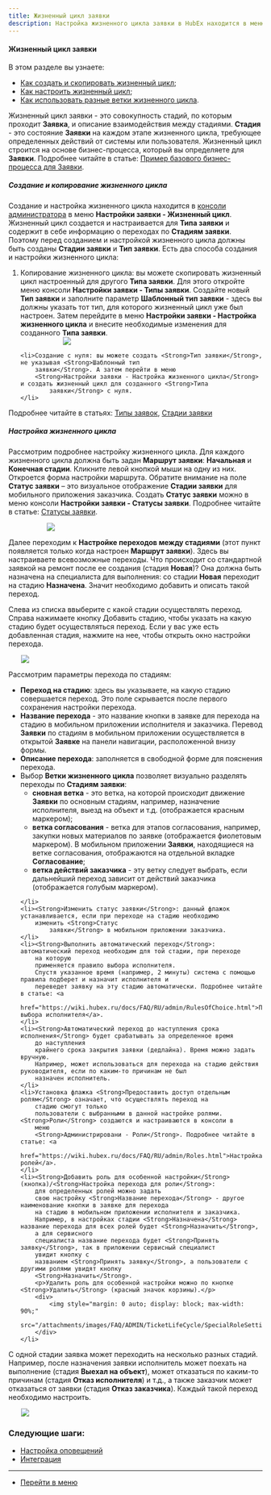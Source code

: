 ```yaml
---
title: Жизненный цикл заявки
description: Настройка жизненного цикла заявки в HubEx находится в меню консоли администрирования Настройки заявки - Жизненный цикл заявки. Жизненный цикл можно скопировать из уже созданного и настроенного для Типа заявки. Создайте новый Тип заявки в меню Настройки заявки - Типы заявок и заполните параметр Шаблонный тип заявки.
---
```


#### Жизненный цикл заявки
В этом разделе вы узнаете:
<html>
<meta charset="utf-8">
<ul>
    <li><a href="#lifecyclecreate">Как создать и скопировать жизненный цикл</a>;</li>
      <li><a href="#lifecycle">Как настроить жизненный цикл</a>;</li>
    <li><a href="#lifecyclebrunch">Как использовать разные ветки жизненного цикла</a>.</li>
</ul>
</html>
<body>
<p>Жизненный цикл заявки - это совокупность стадий, по которым проходит <Strong>Заявка</Strong>, и описание
    взаимодействия между
    стадиями. <Strong>Стадия</Strong> - это состояние <Strong>Заявки</Strong> на каждом этапе жизненного цикла,
    требующее определенных действий от системы
    или пользователя. Жизненный цикл строится на основе бизнес-процесса, который вы определяете для
    <Strong>Заявки</Strong>. Подробнее
    читайте в статье: <a href="https://wiki.hubex.ru/docs/FAQ/RU/admin/BusinessProcess.html">Пример базового
        бизнес-процесса для Заявки</a>.</p>
<h5 id="lifecyclecreate">Создание и копирование жизненного цикла</h5>
<p>Создание и настройка жизненного цикла находится в <a
        href="https://wiki.hubex.ru/docs/FAQ/RU/admin/HowToEnterTheAdmin.html">консоли администратора</a> в меню
    <Strong>Настройки
        заявки - Жизненный цикл</Strong>. Жизненный цикл создается и настраивается для <Strong>Типа заявки</Strong> и
    содержит в себе информацию о
    переходах по <Strong>Стадиям заявки</Strong>. Поэтому перед созданием и настройкой жизненного цикла должны быть
    созданы <Strong>Стадии заявки</Strong>
    и <Strong>Тип
        заявки</Strong>. Есть два способа создания и настройки жизненного цикла:
<ol>
    <li>Копирование жизненного цикла: вы можете скопировать жизненный цикл настроенный для другого <Strong>Типа
        заявки</Strong>. Для
        этого откройте меню консоли <Strong>Настройки заявки - Типы
            заявки</Strong>. Создайте новый <Strong>Тип заявки</Strong> и заполните параметр <Strong>Шаблонный тип
            заявки</Strong> - здесь вы должны указать тот тип,
        для которого жизненный цикл уже был настроен. Затем перейдите в меню <Strong>Настройки заявки - Настройка
            жизненного
            цикла</Strong> и внесите необходимые изменения для созданного <Strong>Типа заявки</Strong>.
    </li>
    <div>
        <img style="margin: 0 auto; display: block; max-width: 65%;"
             src="/attachments/images/FAQ/ADMIN/TicketLifeCycle/TicketType.jpg"/>
    </div>

    <li>Создание с нуля: вы можете создать <Strong>Тип заявки</Strong>, не указывая <Strong>Шаблонный тип
        заявки</Strong>. А затем перейти в меню
        <Strong>Настройки заявки - Настройка жизненного цикла</Strong> и создать жизненный цикл для созданного <Strong>Типа
            заявки</Strong> с нуля.
    </li>
</ol>
</p>

<p>Подробнее читайте в статьях: <a
        href="https://wiki.hubex.ru/docs/FAQ/RU/admin/TicketType.html">Типы заявок</a>, <a
        href="https://wiki.hubex.ru/docs/FAQ/RU/admin/StageType.html">Стадии заявки</a></p>

<h5 id="lifecycle">Настройка жизненного цикла</h5>
<p>Рассмотрим подробнее настройку жизненного цикла. Для каждого жизненного цикла должна быть задан <Strong>Маршрут
    заявки</Strong>: <Strong>Начальная</Strong> и
    <Strong>Конечная стадии</Strong>. Кликните левой кнопкой мыши на одну из них. Откроется форма настройки
    маршрута. Обратите внимание на поле <Strong>Статус заявки</Strong> – это визуальное отображение <Strong>Стадии
        заявки</Strong> для мобильного
    приложения заказчика. Создать <Strong>Статус заявки</Strong> можно в меню консоли <Strong>Настройки заявки - Статусы
        заявки</Strong>. Подробнее
    читайте в статье: <a href="https://wiki.hubex.ru/docs/FAQ/RU/admin/StatusType.html">Статусы заявки</a>.</p>
<div>
    <img style="margin: 0 auto; display: block; max-width: 70%;"
         src="/attachments/images/FAQ/ADMIN/TicketLifeCycle/StartEnd.jpg"/>
</div>
<p>Далее переходим к <Strong>Настройке переходов между стадиями</Strong> (этот пункт появляется только когда настроен
    <Strong>Маршрут заявки</Strong>).
    Здесь вы настраиваете всевозможные переходы. Что происходит со стандартной заявкой на ремонт после ее
    создания (стадия <Strong>Новая</Strong>)? Она должна быть назначена на специалиста для выполнения: со стадии
    <Strong>Новая</Strong> переходит на стадию <Strong>Назначена</Strong>. Значит необходимо добавить и описать
    такой переход.</p>
<p>Слева из списка ввыберите с какой стадии осуществлять переход. Справа нажимаете кнопку Добавить стадию,
    чтобы указать на какую стадию будет осуществляться переход. Если у вас уже есть добавленная
    стадия, нажмите на нее, чтобы открыть окно настройки перехода.</p>

<div>
    <img style="margin: 0 auto; display: block; max-width: 90%;"
         src="/attachments/images/FAQ/ADMIN/TicketLifeCycle/StageSettings.jpg"/>
</div>
<p>Рассмотрим параметры перехода по стадиям:</p>
<ul>
    <li><Strong>Переход на стадию</Strong>: здесь вы указываете, на какую стадию совершается переход. Это поле
        скрывается после первого
        сохранения настройки перехода.
    </li>
    <li><Strong>Название перехода</Strong> - это название кнопки в заявке для перехода на стадию в мобильном приложении
        исполнителя и
        заказчика.
        Перевод <Strong>Заявки</Strong> по стадиям в мобильном приложении осуществляется в открытой
        <Strong>Заявке</Strong> на панели навигации,
        расположенной внизу формы.
    </li>
    <li><Strong>Описание перехода</Strong>: заполняется в свободной форме для пояснения перехода.</li>
    <li id="lifecyclebrunch">Выбор <Strong>Ветки жизненного цикла</Strong> позволяет визуально разделять переходы по
        <Strong>Стадиям заявки</Strong>:
        <ul>
            <li><Strong>сновная ветка</Strong> - это ветка, на которой происходит движение <Strong>Заявки</Strong> по
                основным стадиям, например,
                назначение исполнителя, выезд на объект и т.д. (отображается красным маркером);
            </li>
            <li><Strong>ветка согласования</Strong> - ветка для этапов согласования, например, закупки новых материалов
                по заявке
                (отображается фиолетовым маркером). В мобильном приложении <Strong>Заявки</Strong>, находящиеся на ветке
                согласования,
                отображаются на отдельной вкладке <Strong>Согласование</Strong>;
            </li>
            <li><Strong>ветка действий заказчика</Strong> - эту ветку следует выбрать, если дальнейший переход зависит
                от действий
                заказчика (отображается голубым маркером).
            </li>
        </ul>
        
    </li>
    <li><Strong>Изменить статус заявки</Strong>: данный флажок устанавливается, если при переходе на стадию необходимо
        изменить <Strong>Статус
            заявки</Strong> в мобильном приложении заказчика.
    </li>
    <li><Strong>Выполнить автоматический переход</Strong>: автоматический переход необходим для той стадии, при переходе
        на которую
        применяется правило выбора исполнителя.
        Спустя указанное время (например, 2 минуты) система с помощью правила подберет и назначит исполнителя и
        переведет заявку на эту стадию автоматически. Подробнее читайте в статье: <a
                href="https://wiki.hubex.ru/docs/FAQ/RU/admin/RulesOfChoice.html">Правила выбора исполнителя</a>.
    </li>
    <li><Strong>Автоматический переход до наступления срока исполнения</Strong> будет срабатывать за определенное время
        до наступления
        крайнего срока закрытия заявки (дедлайна). Время можно задать вручную.
        Например, может использоваться для перехода на стадию действия руководителя, если по каким-то причинам не был
        назначен исполнитель.
    </li>
    <li>Установка флажка <Strong>Предоставить доступ отдельным ролям</Strong> означает, что осуществлять переход на
        стадию смогут только
        пользователи с выбранными в данной настройке ролями. <Strong>Роли</Strong> создаются и настраиваются в консоли в
        меню
        <Strong>Администрировани - Роли</Strong>. Подробнее читайте в статье: <a
                href="https://wiki.hubex.ru/docs/FAQ/RU/admin/Roles.html">Настройка ролей</a>.
    </li>
    <li><Strong>Добавить роль для особенной настройки</Strong> (кнопка)/<Strong>Настройка перехода для роли</Strong>:
        для определенных ролей можно задать
        свою настройку <Strong>Название перехода</Strong> - другое наименование кнопки в заявке для перехода
        на стадию в мобильном приложении исполнителя и заказчика.
        Например, в настройках стадии <Strong>Назначена</Strong> название перехода для всех ролей будет <Strong>Назначить</Strong>,
        а для сервисного
        специалиста название перехода будет <Strong>Принять заявку</Strong>, так в приложении сервисный специалист
        увидит кнопку с
        названием <Strong>Принять заявку</Strong>, а пользователи с другими ролями увидят кнопку
        <Strong>Назначить</Strong>.
        <p>Удалить роль для особенной настройки можно по кнопке <Strong>Удалить</Strong> (красный значок корзины).</p>
        <div>
            <img style="margin: 0 auto; display: block; max-width: 90%;"
                 src="/attachments/images/FAQ/ADMIN/TicketLifeCycle/SpecialRoleSettings.jpg"/>
        </div>
    </li>
</ul>


<p>С одной стадии заявка может переходить на несколько разных стадий. Например, после назначения заявки исполнитель
    может поехать на выполнение (стадия <Strong>Выехал на объект</Strong>), может отказаться по каким-то причинам
    (стадия <Strong>Отказ
        исполнителя</Strong>) и т.д., а также заказчик может отказаться от заявки (стадия <Strong>Отказ
        заказчика</Strong>). Каждый такой переход
    необходимо настроить.</p>
<div>
    <img style="margin: 0 auto; display: block; max-width: 90%;"
         src="/attachments/images/FAQ/ADMIN/TicketLifeCycle/ManyStages.jpg"/>
</div>

</body>

### Следующие шаги:
- [Настройка оповещений](./Notifications.md)
- [Интеграция](./Integration.md)


____
- [Перейти в меню](http://wiki.hubex.ru)
